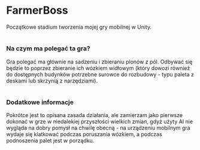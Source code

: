 # FarmerBoss
Początkowe stadium tworzenia mojej gry mobilnej w Unity.

#

### Na czym ma polegać ta gra?
Gra polegać ma głównie na sadzeniu i zbieraniu plonów z pól.
Odbywać się będzie to poprzez zbieranie ich wózkiem widłowym (który dowozi również do dostępnych budynków potrzebne surowce do rozbudowy - typu paleta z deskami lub skrzynią z narzędziami).

#

### Dodatkowe informacje
Pokrótce jest to opisana zasada działania, ale zamierzam jako pierwsze dokonać w grze w niedalekiej przyszłości wielkich zmian, gdyż użyty AI nie wygląda na dobry pomysł na chwilę obecną - na urządzeniu mobilnym gra wydaje się klatkować podczas poruszania wózkiem, a podczas podnoszenia palet jest w porządku.
